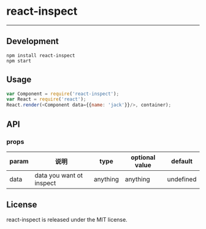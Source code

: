 # react-inspect
---

## Development

```
npm install react-inspect 
npm start
```

## Usage

```js
var Component = require('react-inspect');
var React = require('react');
React.render(<Component data={{name: 'jack'}}/>, container);
```

## API

### props


| param      | 说明                                    | type      | optional value | default     |
|------------|-----------------------------------------|-----------|----------------|-------------|
|  data      |  data you want ot inspect               | anything  |  anything      |  undefined  |

## License

react-inspect is released under the MIT license.
